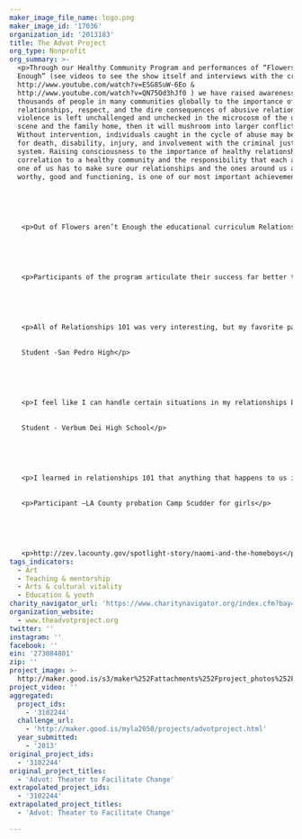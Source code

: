 ```yaml
---
maker_image_file_name: logo.png
maker_image_id: '17036'
organization_id: '2013183'
title: The Advot Project
org_type: Nonprofit
org_summary: >-
  <p>Through our Healthy Community Program and performances of “Flowers Aren’t
  Enough” (see videos to see the show itself and interviews with the creators:
  http://www.youtube.com/watch?v=ESG8SuW-6Eo &
  http://www.youtube.com/watch?v=QN75Od3hJf0 ) we have raised awareness of
  thousands of people in many communities globally to the importance of healthy
  relationships, respect, and the dire consequences of abusive relationships. If
  violence is left unchallenged and unchecked in the microcosm of the dating
  scene and the family home, then it will mushroom into larger conflicts.
  Without intervention, individuals caught in the cycle of abuse may be at risk
  for death, disability, injury, and involvement with the criminal justice
  system. Raising consciousness to the importance of healthy relationships its
  correlation to a healthy community and the responsibility that each and every
  one of us has to make sure our relationships and the ones around us are
  worthy, good and functioning, is one of our most important achievements.</p>
   
   
    
   
   
   <p>Out of Flowers aren’t Enough the educational curriculum Relationships 101 was born Relationships 101 has been implemented in the past 3 years all over Los-Angeles county, at public schools, private schools, summer camps and The LA County girls and boys probation facilities. Having an impact on young adults lives and teaching them the importance of healthy communications/relationships has lead to successful outcomes.</p>
   
   
   
   
   
   <p>Participants of the program articulate their success far better than we can:
   
   
    
   
   
   <p>All of Relationships 101 was very interesting, but my favorite part was acting out the different situations, they put everyday life into a perspective, and showed where you can make clear choices, you can chose NOT to argue and make things worse, by using I messages, saying how you feel, I feel this, and I feel that or I don’t like that, that makes me feel bad ….that really helped !!!</p>
   
   
   Student -San Pedro High</p>
   
   
    
   
   
   <p>I feel like I can handle certain situations in my relationships better than I did before. I feel better knowing that it isn’t bad to stand up for yourself or do what you think is right, even if it is going against your boyfriend or girlfriend. Communication is key to a healthy relationship, we are all worthy of a healthy relationship! </p>
   
   
   Student - Verbum Dei High School</p>
   
   
   
   
   
   <p>I learned in relationships 101 that anything that happens to us in the real world looks better when we act it out. This program, helped me with a lot of frustrations. I learned to collaborate, be respectful, responsible, and ready. I am so happy I had the opportunity to realize that you need to think twice about what we really go through and how to work things out with every human being in the world. I learned how to accept things that I can’t change and to change the things I can. </p>
   
   
   <p>Participant —LA County probation Camp Scudder for girls</p>
   
   
   
   
   
   <p>http://zev.lacounty.gov/spotlight-story/naomi-and-the-homeboys</p>
tags_indicators:
  - Art
  - Teaching & mentorship
  - Arts & cultural vitality
  - Education & youth
charity_navigator_url: 'https://www.charitynavigator.org/index.cfm?bay=search.profile&ein=273084801'
organization_website:
  - www.theadvotproject.org
twitter: ''
instagram: ''
facebook: ''
ein: '273084801'
zip: ''
project_image: >-
  http://maker.good.is/s3/maker%252Fattachments%252Fproject_photos%252Fimages%252F17036%252Fdisplay%252Flogo.png=c570x385
project_video: ''
aggregated:
  project_ids:
    - '3102244'
  challenge_url:
    - 'http://maker.good.is/myla2050/projects/advotproject.html'
  year_submitted:
    - '2013'
original_project_ids:
  - '3102244'
original_project_titles:
  - 'Advot: Theater to Facilitate Change'
extrapolated_project_ids:
  - '3102244'
extrapolated_project_titles:
  - 'Advot: Theater to Facilitate Change'

---
```

